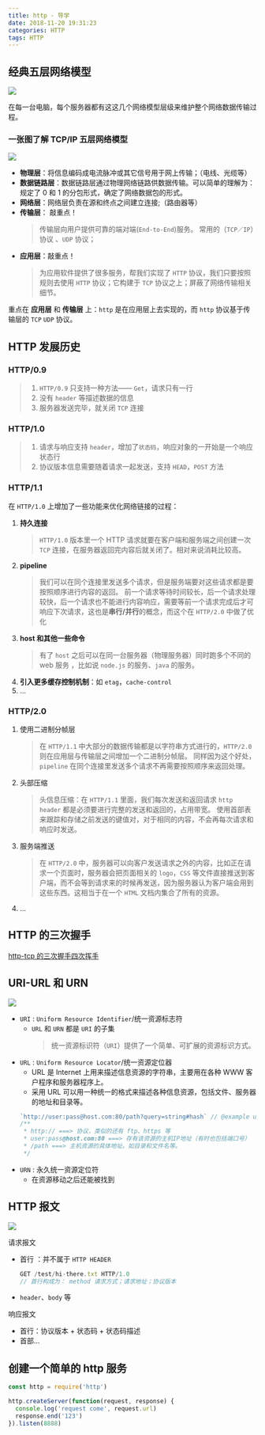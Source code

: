 ```yaml
---
title: http - 导学
date: 2018-11-20 19:31:23
categories: HTTP
tags: HTTP
---
```


## 经典五层网络模型

![](https://user-gold-cdn.xitu.io/2018/11/20/16730e533ec09d3a?w=1360&h=947&f=png&s=282764)

在每一台电脑，每个服务器都有这这几个网络模型层级来维护整个网络数据传输过程。

### 一张图了解 TCP/IP 五层网络模型

![](https://user-gold-cdn.xitu.io/2018/11/20/167316845f6dde61?w=1255&h=629&f=jpeg&s=180804)

- **物理层**：将信息编码成电流脉冲或其它信号用于网上传输；（电线、光缆等）
- **数据链路层**：数据链路层通过物理网络链路供数据传输。可以简单的理解为：规定了 0 和 1 的分包形式，确定了网络数据包的形式。
- **网络层**：网络层负责在源和终点之间建立连接;（路由器等）
- **传输层**： 敲重点！
  > 传输层向用户提供可靠的端对端(`End-to-End`)服务。 常用的（`TCP／IP`）协议 、`UDP` 协议；
- **应用层**：敲重点！
  > 为应用软件提供了很多服务，帮我们实现了 `HTTP` 协议，我们只要按照规则去使用 `HTTP` 协议；它构建于 `TCP` 协议之上；屏蔽了网络传输相关细节。

重点在 **应用层** 和 **传输层** 上：`http` 是在应用层上去实现的，而 `http` 协议基于传输层的 `TCP` `UDP` 协议。

## HTTP 发展历史

### HTTP/0.9

> 1. `HTTP/0.9` 只支持一种方法—— `Get`，请求只有一行
> 2. 没有 `header` 等描述数据的信息
> 3. 服务器发送完毕，就关闭 `TCP` 连接

### HTTP/1.0

> 1. 请求与响应支持 `header`，增加了`状态码`，响应对象的一开始是一个响应状态行
> 2. 协议版本信息需要随着请求一起发送，支持 `HEAD`，`POST` 方法

### HTTP/1.1

在 `HTTP/1.0` 上增加了一些功能来优化网络链接的过程：

1. **持久连接**
   > `HTTP/1.0` 版本里一个 HTTP 请求就要在客户端和服务端之间创建一次 `TCP` 连接，在服务器返回完内容后就关闭了。相对来说消耗比较高。
2. **pipeline**
   > 我们可以在同个连接里发送多个请求，但是服务端要对这些请求都是要按照顺序进行内容的返回。
   > 前一个请求等待时间较长，后一个请求处理较快，后一个请求也不能进行内容响应，需要等前一个请求完成后才可响应下次请求，这也是**串行/并行**的概念，而这个在 `HTTP/2.0` 中做了优化
3. **host 和其他一些命令**
   > 有了 `host` 之后可以在同一台服务器（物理服务器）同时跑多个不同的 web 服务 ，比如说 `node.js` 的服务、`java` 的服务。
4. **引入更多缓存控制机制**：如 `etag`，`cache-control`
5. ...

### HTTP/2.0

1. 使用二进制分帧层
   > 在 `HTTP/1.1` 中大部分的数据传输都是以字符串方式进行的，`HTTP/2.0` 则在应用层与传输层之间增加一个二进制分帧层。
   > 同样因为这个好处，`pipeline` 在同个连接里发送多个请求不再需要按照顺序来返回处理。
2. 头部压缩
   > 头信息压缩：在 `HTTP/1.1` 里面，我们每次发送和返回请求 `http header` 都是必须要进行完整的发送和返回的，占用带宽。
   > 使用首部表来跟踪和存储之前发送的键值对，对于相同的内容，不会再每次请求和响应时发送。
3. 服务端推送
   > 在 `HTTP/2.0` 中，服务器可以向客户发送请求之外的内容，比如正在请求一个页面时，服务器会把页面相关的 `logo`，`CSS` 等文件直接推送到客户端，而不会等到请求来的时候再发送，因为服务器认为客户端会用到这些东西。这相当于在一个 `HTML` 文档内集合了所有的资源。
4. ...

## HTTP 的三次握手

[http-tcp 的三次握手四次挥手](https://gershonv.github.io/2018/11/20/http-TCP/)

## URI-URL 和 URN

![](http://ww4.sinaimg.cn/mw690/6941baebgw1evu0o8swewj20go0avq3e.jpg)

- `URI` : `Uniform Resource Identifier`/统一资源标志符
  - `URL` 和 `URN` 都是 `URI` 的子集
    > 统一资源标识符（`URI`）提供了一个简单、可扩展的资源标识方式。
- `URL` : `Uniform Resource Locator`/统一资源定位器
  - URL 是 Internet 上用来描述信息资源的字符串，主要用在各种 WWW 客户程序和服务器程序上。
  - 采用 URL 可以用一种统一的格式来描述各种信息资源，包括文件、服务器的地址和目录等。
  ```js
  `http://user:pass@host.com:80/path?query=string#hash` // @example url 的组成
  /**
   * http:// ===> 协议，类似的还有 ftp、https 等
   * user:pass@host.com:80 ===> 存有该资源的主机IP地址（有时也包括端口号）
   * /path ===> 主机资源的具体地址。如目录和文件名等。
   */ 
  ```
- `URN` : 永久统一资源定位符
  - 在资源移动之后还能被找到

## HTTP 报文

![](https://user-gold-cdn.xitu.io/2018/11/21/16736f14557858b9?w=960&h=287&f=png&s=93357)

请求报文 

- 首行 ：并不属于 `HTTP HEADER`
  ```js
  GET /test/hi-there.txt HTTP/1.0
  // 首行构成为： method 请求方式；请求地址；协议版本
  ```
- `header`、`body` 等

响应报文

- 首行：协议版本 + 状态码 + 状态码描述
- 首部...

## 创建一个简单的 http 服务

```js
const http = require('http')

http.createServer(function(request, response) {
  console.log('request come', request.url)
  response.end('123')
}).listen(8888)
```
